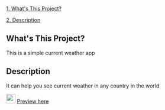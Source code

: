 [1. What's This Project?](#whats-this-project) 

[2. Description](#description) 

## What's This Project? 
This is a simple current weather app 

## Description 
It can help you see current weather in any country in the world 

<img src="https://user-images.githubusercontent.com/70519719/233623489-4b1066a6-79a2-43c2-b00d-f3a0f47fd7a6.png" width="25"/> [Preview here](https://linh1712.github.io/weather2/) 